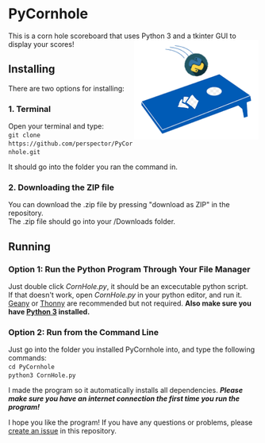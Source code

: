 # PyCornhole
This is a corn hole scoreboard that uses Python 3 and a tkinter GUI to display your scores!
<img src="https://raw.githubusercontent.com/BennyThePythonCoder/PyCornhole/master/cornHole.png" align="right" width="250px" height="200px"/>
## Installing
There are two options for installing:
### 1. Terminal
Open your terminal and type:\
`git clone https://github.com/perspector/PyCornhole.git`

It should go into the folder you ran the command in.

### 2. Downloading the ZIP file
You can download the .zip file by pressing "download as ZIP" in the repository.\
The .zip file should go into your /Downloads folder.

## Running
### Option 1: Run the Python Program Through Your File Manager
Just double click *CornHole.py*, it should be an excecutable python script.\
If that doesn't work, open *CornHole.py* in your python editor, and run it. [Geany](https://www.geany.org/) or [Thonny](https://thonny.org/) are recommended but not required. **Also make sure you have [Python 3](https://www.python.org/downloads/) installed.**
### Option 2: Run from the Command Line
Just go into the folder you installed PyCornhole into, and type the following commands:\
`cd PyCornhole`\
`python3 CornHole.py`


I made the program so it automatically installs all dependencies. **_Please make sure you have an internet connection the first time you run the program!_**

I hope you like the program! If you have any questions or problems, please [create an issue](https://github.com/BennyThePythonCoder/PyCornhole/issues) in this repository.

